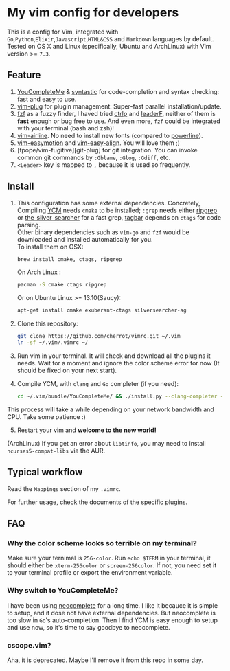 # My vim config for developers

This is a config for Vim, integrated with `Go`,`Python`,`Elixir`,`Javascript`,`HTML&CSS` and `Markdown` languages by default.
Tested on OS X and Linux (specifically, Ubuntu and ArchLinux) with Vim version >= `7.3`.

## Feature

1.  [YouCompleteMe][ycm] & [syntastic][syntastic] for code-completion and syntax checking: fast and easy to use.
2.  [vim-plug][vim-plug] for plugin management: Super-fast parallel installation/update.
3.  [fzf][fzf] as a fuzzy finder, I haved tried [ctrlp][ctrlp] and [leaderF][leaderF], neither of them
is **fast** enough or bug free to use. And even more, `fzf` could be integrated with your terminal (bash and zsh)!
4.  [vim-airline][vim-airline]. No need to install new fonts (compared to [powerline][powerline]).
5.  [vim-easymotion][easymotion] and [vim-easy-align][easyalign]. You will love them ;)
6.  [tpope/vim-fugitive][git-plug] for git integration. You can invoke common git commands by `:Gblame`, `:Glog`, `:Gdiff`, etc.
7.  `<Leader>` key is mapped to `,` because it is used so frequently.

## Install

1.  This configuration has some external dependencies. 
Concretely, Compiling [YCM][ycm] needs `cmake` to be installed; `:grep` needs either [ripgrep][ripgrep] or
[the_silver_searcher][silver] for a fast grep, [tagbar][tagbar] depends on `ctags` for code parsing.  
Other binary dependencies such as `vim-go` and `fzf` would be downloaded and installed automatically for you.  
To install them on OSX:

    ```bash
    brew install cmake, ctags, ripgrep
    ```

    On Arch Linux :

    ```bash
    pacman -S cmake ctags ripgrep
    ```

    Or on Ubuntu Linux >= 13.10(Saucy):

    ```bash
    apt-get install cmake exuberant-ctags silversearcher-ag
    ```

2.  Clone this repository:

    ```bash
    git clone https://github.com/cherrot/vimrc.git ~/.vim
    ln -sf ~/.vim/.vimrc ~/
    ```

3.  Run vim in your terminal. It will check and download all the plugins it needs.
Wait for a moment and ignore the color scheme error for now (It should be fixed on your next start).

4.  Compile YCM, with `clang` and `Go` completer (if you need):

    ``` bash
    cd ~/.vim/bundle/YouCompleteMe/ && ./install.py --clang-completer --gocode-completer
    ```

This process will take a while depending on your network bandwidth and CPU. Take some patience :)

5. Restart your vim and **welcome to the new world!**

(ArchLinux) If you get an error about `libtinfo`, you may need to install `ncurses5-compat-libs` via the AUR.

## Typical workflow

Read the `Mappings` section of my `.vimrc`.

For further usage, check the documents of the specific plugins.

## FAQ

### Why the color scheme looks so terrible on my terminal?

Make sure your ternimal is `256-color`. Run `echo $TERM` in your terminal,
it should either be `xterm-256color` or `screen-256color`. If not, you need set it to your 
terminal profile or export the environment variable.

### Why switch to YouCompleteMe?
I have been using [neocomplete][neocomplete] for a long time. I like it becauce it is simple to setup,
and it dose not have external dependencies. But neocomplete is too slow in `Go`'s auto-completion.
Then I find YCM is easy enough to setup and use now, so it's time to say goodbye to neocomplete.

### cscope.vim?

Aha, it is deprecated. Maybe I'll remove it from this repo in some day.


[ycm]: https://github.com/Valloric/YouCompleteMe "YouCompleteMe: A code-completion engine for Vim"
[syntastic]: https://github.com/scrooloose/syntastic
[vim-plug]: https://github.com/junegunn/vim-plug "vim-plug: Minimalist Vim Plugin Manager"
[vundle]: https://github.com/gmarik/Vundle.vim
[vim-airline]: https://github.com/bling/vim-airline
[fzf]: https://github.com/junegunn/fzf "fzf: A command-line fuzzy finder written in Go"
[ctrlp]: https://github.com/ctrlpvim/ctrlp.vim
[leaderF]: https://github.com/Yggdroot/LeaderF
[powerline]: https://github.com/powerline/powerline
[easymotion]: https://github.com/Lokaltog/vim-easymotion
[easyalign]: https://github.com/junegunn/vim-easy-align
[ag]: https://github.com/rking/ag.vim
[silver]: https://github.com/ggreer/the_silver_searcher
[tagbar]: https://github.com/majutsushi/tagbar
[neocomplete]: https://github.com/Shougo/neocomplete.vim
[ripgrep]: https://github.com/BurntSushi/ripgrep
